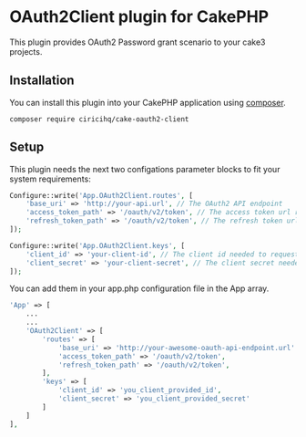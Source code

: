 # OAuth2Client plugin for CakePHP

This plugin provides OAuth2 Password grant scenario to your cake3 projects.

## Installation

You can install this plugin into your CakePHP application using [composer](http://getcomposer.org).

```
composer require ciricihq/cake-oauth2-client
```

## Setup

This plugin needs the next two configations parameter blocks to fit your system requirements:

```php
Configure::write('App.OAuth2Client.routes', [
    'base_uri' => 'http://your-api.url', // The OAuth2 API endpoint
    'access_token_path' => '/oauth/v2/token', // The access token url relative to base_uri
    'refresh_token_path' => '/oauth/v2/token', // The refresh token url relative to base_uri
]);
```

```php
Configure::write('App.OAuth2Client.keys', [
    'client_id' => 'your-client-id', // The client id needed to request the access token
    'client_secret' => 'your-client-secret', // The client secret needed to request the access token
]);
```

You can add them in your app.php configuration file in the App array.

```php
'App' => [
    ...
    ...
    'OAuth2Client' => [
        'routes' => [
            'base_uri' => 'http://your-awesome-oauth-api-endpoint.url'
            'access_token_path' => '/oauth/v2/token',
            'refresh_token_path' => '/oauth/v2/token',
        ],
        'keys' => [
            'client_id' => 'you_client_provided_id',
            'client_secret' => 'you_client_provided_secret'
        ]
    ]
],
```
